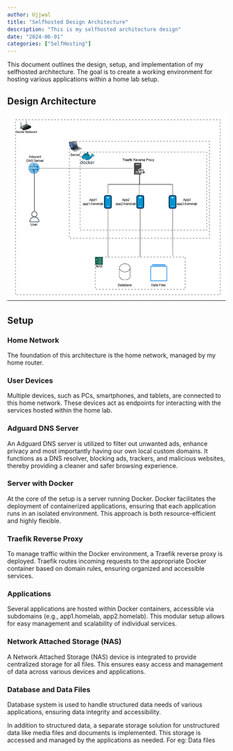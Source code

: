 ```yaml
---
author: Ujjwal
title: "Selfhosted Design Architecture"
description: "This is my selfhosted architecture design"
date: "2024-06-01"
categories: ["SelfHosting"]
---
```

This document outlines the design, setup, and implementation of my selfhosted architecture. The goal is to create a working environment for hosting various applications within a home lab setup.

## Design Architecture
![SelfHosting Setup Diagram](ArchitectureDesign.png)

## Setup

### Home Network

The foundation of this architecture is the home network, managed by my home router.

### User Devices

Multiple devices, such as PCs, smartphones, and tablets, are connected to this home network. These devices act as endpoints for interacting with the services hosted within the home lab.

### Adguard DNS Server

An Adguard DNS server is utilized to filter out unwanted ads, enhance privacy and most importantly having our own local custom domains. It functions as a DNS resolver, blocking ads, trackers, and malicious websites, thereby providing a cleaner and safer browsing experience.

### Server with Docker

At the core of the setup is a server running Docker. Docker facilitates the deployment of containerized applications, ensuring that each application runs in an isolated environment. This approach is both resource-efficient and highly flexible.

### Traefik Reverse Proxy

To manage traffic within the Docker environment, a Traefik reverse proxy is deployed. Traefik routes incoming requests to the appropriate Docker container based on domain rules, ensuring organized and accessible services.

### Applications

Several applications are hosted within Docker containers, accessible via subdomains (e.g., app1.homelab, app2.homelab). This modular setup allows for easy management and scalability of individual services.

### Network Attached Storage (NAS)

A Network Attached Storage (NAS) device is integrated to provide centralized storage for all files. This ensures easy access and management of data across various devices and applications.

### Database and Data Files

Database system is used to handle structured data needs of various applications, ensuring data integrity and accessibility.

In addition to structured data, a separate storage solution for unstructured data like media files and documents is implemented. This storage is accessed and managed by the applications as needed. For eg: Data files
